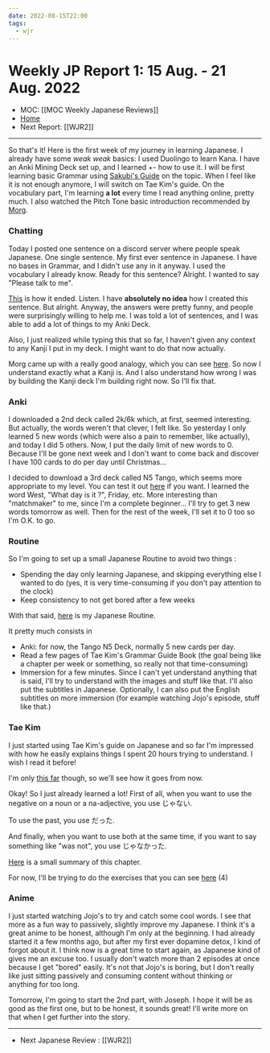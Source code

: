 ```yaml
---
date: 2022-08-15T22:00
tags:
  - wjr
---
```

# Weekly JP Report 1: 15 Aug. -  21 Aug. 2022
- MOC: [[MOC Weekly Japanese Reviews]]
- [Home](https://misudashi.ga/)
- Next Report: [[WJR2]]
----------
So that's it! Here is the first week of my journey in learning Japanese. I already have some *weak weak* basics: I used Duolingo to learn Kana. I have an Anki Mining Deck set up, and I learned +- how to use it. I will be first learning basic Grammar using [Sakubi's Guide](https://sakubi.neocities.org/#) on the topic. When I feel like it is not enough anymore, I will switch on Tae Kim's guide. On the vocabulary part, I'm learning **a lot** every time I read anything online, pretty much. I also watched the Pitch Tone basic introduction recommended by [Morg](https://morgs.systems).

### Chatting

Today I posted one sentence on a discord server where people speak Japanese. One single sentence. My first ever sentence in Japanese. I have no bases in Grammar, and I didn't use any in it anyway. I used the vocabulary I already know. Ready for this sentence? Alright. I wanted to say "Please talk to me". 

[This](https://cdn.discordapp.com/attachments/945027080037498890/1008769038572327052/unknown.png) is how it ended. Listen. I have **absolutely no idea** how I created this sentence. But alright. Anyway, the answers were pretty funny, and people were surprisingly willing to help me. I was told a lot of sentences, and I was able to add a lot of things to my Anki Deck.

Also, I just realized while typing this that so far, I haven't given any context to any Kanji I put in my deck. I might want to do that now actually.

Morg came up with a really good analogy, which you can see [here](https://cdn.discordapp.com/attachments/945027080037498890/1008774425501499453/unknown.png). So now I understand exactly what a Kanji is. And I also understand how wrong I was by building the Kanji deck I'm building right now. So I'll fix that.

### Anki

I downloaded a 2nd deck called 2k/6k which, at first, seemed interesting. But actually, the words weren't that clever, I felt like. So yesterday I only learned 5 new words (which were also a pain to remember, like actually), and today I did 5 others. Now, I put the daily limit of new words to 0. Because I'll be gone next week and I don't want to come back and discover I have 100 cards to do per day until Christmas...

I decided to download a 3rd deck called N5 Tango, which seems more appropriate to my level. You can test it out [here](https://drive.google.com/file/d/1pMlJvSrKQOSaiN8sPLdNDvWP31EClxDO/view) if you want. I learned the word West, "What day is it ?", Friday, etc. More interesting than "matchmaker" to me, since I'm a complete beginner... I'll try to get 3 new words tomorrow as well. Then for the rest of the week, I'll set it to 0 too so I'm O.K. to go.

### Routine
So I'm going to set up a small Japanese Routine to avoid two things :
- Spending the day only learning Japanese, and skipping everything else I wanted to do (yes, it is very time-consuming if you don't pay attention to the clock)
- Keep consistency to not get bored after a few weeks

With that said, [here](https://cdn.discordapp.com/attachments/945027080037498890/1008985508032024596/unknown.png) is my Japanese Routine.

It pretty much consists in 
- Anki: for now, the Tango N5 Deck, normally 5 new cards per day.
- Read a few pages of Tae Kim's Grammar Guide Book (the goal being like a chapter per week or something, so really not that time-consuming)
- Immersion for a few minutes. Since I can't yet understand anything that is said, I'll try to understand with the images and stuff like that. I'll also put the subtitles in Japanese. Optionally, I can also put the English subtitles on more immersion (for example watching Jojo's episode, stuff like that.)

### Tae Kim

I just started using Tae Kim's guide on Japanese and so far I'm impressed with how he easily explains things I spent 20 hours trying to understand. I wish I read it before! 

I'm only [this far](https://guidetojapanese.org/learn/grammar/kanji) though, so we'll see how it goes from now.


Okay! So I just already learned a lot! First of all, when you want to use the negative on a noun or a na-adjective, you use じゃない. 

To use the past, you use だった. 

And finally, when you want to use both at the same time, if you want to say something like "was not", you use じゃなかった.

[Here](https://cdn.discordapp.com/attachments/945027080037498890/1009701618251481098/unknown.png) is a small summary of this chapter.

For now, I'll be trying to do the exercises that you can see [here](https://guidetojapanese.org/learn/grammar/stateofbeing_ex) (4)

### Anime

I just started watching Jojo's to try and catch some cool words. I see that more as a fun way to passively, slightly improve my Japanese. I think it's a great anime to be honest, although I'm only at the beginning. I had already started it a few months ago, but after my first ever dopamine detox, I kind of forgot about it. I think now is a great time to start again, as Japanese kind of gives me an excuse too. I usually don't watch more than 2 episodes at once because I get "bored" easily. It's not that Jojo's is boring, but I don't really like just sitting passively and consuming content without thinking or anything for too long.

Tomorrow, I'm going to start the 2nd part, with Joseph. I hope it will be as good as the first one, but to be honest, it sounds great! I'll write more on that when I get further into the story.

-----
- Next Japanese Review : [[WJR2]]